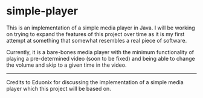 # simple-player
This is an implementation of a simple media player in Java. I will be working on trying to expand the features of this project over time as it is my first attempt at something that somewhat resembles a real piece of software. 

Currently, it is a bare-bones media player with the minimum functionality of playing a pre-determined video (soon to be fixed) and being able to change the volume and skip to a given time in the video.
___
Credits to Eduonix for discussing the implementation of a simple media player which this project will be based on.

